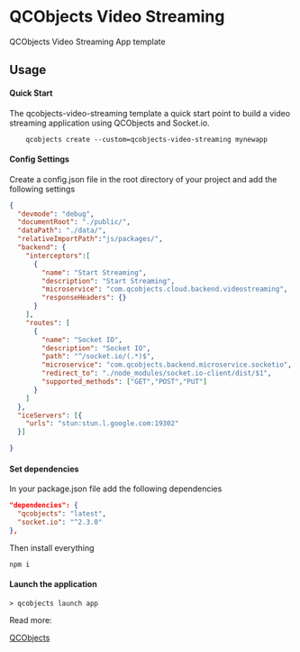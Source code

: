 # QCObjects Video Streaming

QCObjects Video Streaming App template


## Usage

#### Quick Start

The qcobjects-video-streaming template a quick start point to build a video streaming application using QCObjects and Socket.io.

```shell
    qcobjects create --custom=qcobjects-video-streaming mynewapp
```

#### Config Settings

Create a config.json file in the root directory of your project and add the following settings

```json
{
  "devmode": "debug",
  "documentRoot": "./public/",
  "dataPath": "./data/",
  "relativeImportPath":"js/packages/",
  "backend": {
    "interceptors":[
      {
        "name": "Start Streaming",
        "description": "Start Streaming",
        "microservice": "com.qcobjects.cloud.backend.videostreaming",
        "responseHeaders": {}
      }
    ],
    "routes": [
      {
        "name": "Socket IO",
        "description": "Socket IO",
        "path": "^/socket.io/(.*)$",
        "microservice": "com.qcobjects.backend.microservice.socketio",
        "redirect_to": "./node_modules/socket.io-client/dist/$1",
        "supported_methods": ["GET","POST","PUT"]
      }
    ]
  },
  "iceServers": [{
    "urls": "stun:stun.l.google.com:19302"
  }]

}
```

#### Set dependencies

In your package.json file add the following dependencies

```json
"dependencies": {
  "qcobjects": "latest",
  "socket.io": "^2.3.0"
},

```

Then install everything

```shell
npm i
```

#### Launch the application

```shell
> qcobjects launch app
```

Read more:

[QCObjects](https://qcobjects.com)
